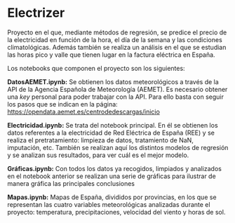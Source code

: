 # Electrizer
Proyecto en el que, mediante métodos de regresión, se predice el precio de la electricidad en función de la hora, el día de la semana y las condiciones climatológicas. Además también se realiza un análisis en el que se estudian las horas pico y valle que tienen lugar en la factura eléctrica en España.

Los notebooks que componen el proyecto son los siguientes:

**DatosAEMET.ipynb:** Se obtienen los datos meteorológicos a través de la API de la Agencia Española de Meteorología (AEMET). Es necesario obtener una _key_ personal para poder trabajar con la API. Para ello basta con seguir los pasos que se indican en la página: https://opendata.aemet.es/centrodedescargas/inicio

**Electricidad.ipynb:** Se trata del notebook principal. En él se obtienen los datos referentes a la electricidad de Red Eléctrica de España (REE) y se realiza el pretratamiento: limpieza de datos, tratamiento de NaN, imputación, etc. También se realizan aquí los distintos modelos de regresión y se analizan sus resultados, para ver cuál es el mejor modelo.

**Gráficas.ipynb:** Con todos los datos ya recogidos, limpiados y analizados en el notebook anterior se realizan una serie de gráficas para ilustrar de manera gráfica las principales conclusiones

**Mapas.ipynb:** Mapas de España, divididos por provincias, en los que se representan las cuatro variables meteorológicas analizadas durante el proyecto: temperatura, precipitaciones, velocidad del viento y horas de sol.
